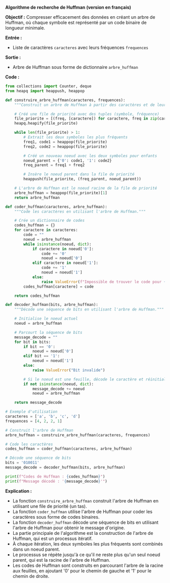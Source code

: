 **Algorithme de recherche de Huffman (version en français)**

**Objectif :** Compresser efficacement des données en créant un arbre de Huffman, où chaque symbole est représenté par un code binaire de longueur minimale.

**Entrée :**
* Liste de caractères `caracteres` avec leurs fréquences `frequences`

**Sortie :**
* Arbre de Huffman sous forme de dictionnaire `arbre_huffman`

**Code :**

```python
from collections import Counter, deque
from heapq import heappush, heappop

def construire_arbre_huffman(caracteres, frequences):
    """Construit un arbre de Huffman à partir des caractères et de leurs fréquences."""

    # Créé une file de priorité avec des tuples (symbole, fréquence)
    file_priorite = [(freq, [caractere]) for caractere, freq in zip(caracteres, frequences)]
    heapq.heapify(file_priorite)

    while len(file_priorite) > 1:
        # Extrait les deux symboles les plus fréquents
        freq1, code1 = heappop(file_priorite)
        freq2, code2 = heappop(file_priorite)

        # Créé un nouveau noeud avec les deux symboles pour enfants
        noeud_parent = {'0': code1, '1': code2}
        freq_parent = freq1 + freq2

        # Insère le noeud parent dans la file de priorité
        heappush(file_priorite, (freq_parent, noeud_parent))

    # L'arbre de Huffman est le noeud racine de la file de priorité
    arbre_huffman = heappop(file_priorite)[1]
    return arbre_huffman

def coder_huffman(caracteres, arbre_huffman):
    """Code les caractères en utilisant l'arbre de Huffman."""

    # Crée un dictionnaire de codes
    codes_huffman = {}
    for caractere in caracteres:
        code = ""
        noeud = arbre_huffman
        while isinstance(noeud, dict):
            if caractere in noeud['0']:
                code += '0'
                noeud = noeud['0']
            elif caractere in noeud['1']:
                code += '1'
                noeud = noeud['1']
            else:
                raise ValueError(f"Impossible de trouver le code pour {caractere}")
        codes_huffman[caractere] = code

    return codes_huffman

def decoder_huffman(bits, arbre_huffman):
    """Décode une séquence de bits en utilisant l'arbre de Huffman."""

    # Initialise le noeud actuel
    noeud = arbre_huffman

    # Parcourt la séquence de bits
    message_decode = ""
    for bit in bits:
        if bit == '0':
            noeud = noeud['0']
        elif bit == '1':
            noeud = noeud['1']
        else:
            raise ValueError("Bit invalide")

        # Si le noeud est une feuille, décode le caractère et réinitialise le noeud
        if not isinstance(noeud, dict):
            message_decode += noeud
            noeud = arbre_huffman

    return message_decode

# Exemple d'utilisation
caracteres = ['a', 'b', 'c', 'd']
frequences = [4, 2, 2, 1]

# Construit l'arbre de Huffman
arbre_huffman = construire_arbre_huffman(caracteres, frequences)

# Code les caractères
codes_huffman = coder_huffman(caracteres, arbre_huffman)

# Décode une séquence de bits
bits = '010011'
message_decode = decoder_huffman(bits, arbre_huffman)

print(f"Codes de Huffman : {codes_huffman}")
print(f"Message décodé : '{message_decode}'")
```

**Explication :**

* La fonction `construire_arbre_huffman` construit l'arbre de Huffman en utilisant une file de priorité (un tas).
* La fonction `coder_huffman` utilise l'arbre de Huffman pour coder les caractères sous forme de codes binaires.
* La fonction `decoder_huffman` décode une séquence de bits en utilisant l'arbre de Huffman pour obtenir le message d'origine.
* La partie principale de l'algorithme est la construction de l'arbre de Huffman, qui est un processus itératif.
* À chaque itération, les deux symboles les plus fréquents sont combinés dans un noeud parent.
* Le processus se répète jusqu'à ce qu'il ne reste plus qu'un seul noeud parent, qui est la racine de l'arbre de Huffman.
* Les codes de Huffman sont construits en parcourant l'arbre de la racine aux feuilles, en ajoutant '0' pour le chemin de gauche et '1' pour le chemin de droite.